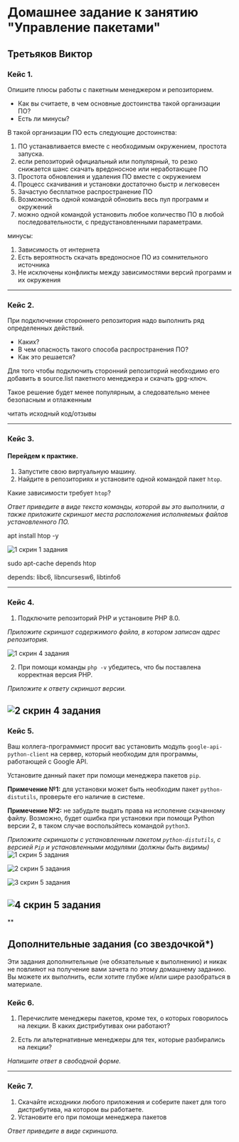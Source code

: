 # Домашнее задание к занятию "Управление пакетами"

Третьяков Виктор
---

### Кейс 1.

Опишите плюсы работы с пакетным менеджером и репозиторием.

* Как вы считаете, в чем основные достоинства такой организации ПО?
* Есть ли минусы?

В такой организации ПО есть следующие достоинства: 
1. ПО устанавливается вместе с необходимым окружением, простота запуска.
2. если репозиторий официальный или популярный, то резко снижается шанс скачать вредоносное  или неработающее ПО
3. Простота обновления и удаления ПО вместе с окружением
4. Процесс скачивания и установки достаточно быстр и легковесен
5. Зачастую бесплатное распространение ПО
6. Возможность одной командой обновить весь пул программ и окружений
7. можно одной командой установить любое количество ПО в любой последовательности, с предустановленными параметрами.

минусы: 
1. Зависимость от интернета
2. Есть вероятность скачать вредоносное ПО из сомнительного источника
3. Не исключены конфликты между зависимостями версий программ и их окружения

---

### Кейс 2.

При подключении стороннего репозитория надо выполнить ряд определенных действий.

* Каких?
* В чем опасность такого способа распространения ПО?
* Как это решается?

Для того чтобы подключить сторонний репозиторий необходимо его добавить в source.list пакетного менеджера и скачать gpg-ключ.

Такое решение будет менее популярным, а следовательно менее безопасным и отлаженным

читать исходный код/отзывы

---

### Кейс 3.

#### Перейдем к практике.

1. Запустите свою виртуальную машину.
2. Найдите в репозиториях и установите одной командой пакет `htop`.

Какие зависимости требует `htop`?

*Ответ приведите в виде текста команды, которой вы это выполнили, а также приложите скриншот места расположения исполняемых файлов установленного ПО.*

apt install htop -y

![](/images/3-02/task1.png "1 скрин 1 задания")

sudo apt-cache depends htop

depends: libc6, libncursesw6, libtinfo6

---

### Кейс 4.

1. Подключите репозиторий PHP и установите PHP 8.0.

*Приложите скриншот содержимого файла, в котором записан адрес репозитория.*

![](/images/3-02/task2.png "1 скрин 4 задания")

2. При помощи команды `php -v` убедитесь, что бы поставлена корректная версия PHP.

*Приложите к ответу скриншот версии.*

![](/images/3-02/task3.png "2 скрин 4 задания")
---

### Кейс 5.

Ваш коллега-программист просит вас установить модуль `google-api-python-client` на сервер, который необходим для программы, работающей с Google API.

Установите данный пакет при помощи менеджера пакетов `pip`.

**Примечение №1:** для установки может быть необходим пакет `python-distutils`, проверьте его наличие в системе.

**Примечение №2:** не забудьте выдать права на исполение скачанному файлу. Возможно, будет ошибка при установки при помощи Python версии 2, в таком случае воспользйтесь командой `python3`.

*Приложите скриншоты  с установленным пакетом `python-distutils`, с версией `Pip` и установленными модулями (должны быть видимы)*
![](/images/3-02/task4.png "1 скрин 5 задания")

![](/images/3-02/task5.png "2 скрин 5 задания")

![](/images/3-02/task6.png "3 скрин 5 задания")

![](/images/3-02/task7.png "4 скрин 5 задания")
---

**

## Дополнительные задания (со звездочкой*)
Эти задания дополнительные (не обязательные к выполнению) и никак не повлияют на получение вами зачета по этому домашнему заданию. Вы можете их выполнить, если хотите глубже и/или шире разобраться в материале.

### Кейс 6.

1. Перечислите менеджеры пакетов, кроме тех, о которых говорилось на лекции.
В каких дистрибутивах они работают?

2. Есть ли альтернативные менеджеры для тех, которые разбирались на лекции?

*Напишите ответ в свободной форме.*

---

### Кейс 7.

1. Скачайте исходники любого приложения и соберите пакет для того дистрибутива, на котором вы работаете.
2. Установите его при помощи менеджера пакетов

*Ответ приведите в виде скриншота.*
 
